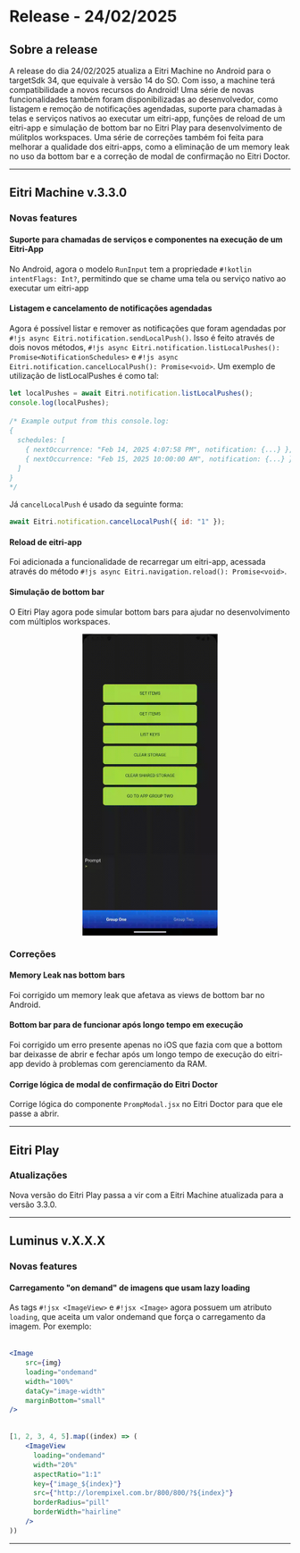 # Release - 24/02/2025

## Sobre a release

A release do dia 24/02/2025 atualiza a Eitri Machine no Android para o targetSdk 34, que equivale à versão 14 do SO. Com isso, a machine terá compatibilidade a novos recursos do Android!
Uma série de novas funcionalidades também foram disponibilizadas ao desenvolvedor, como listagem e remoção de notificações agendadas, suporte para chamadas à telas e serviços nativos ao executar um eitri-app, funções de reload de um eitri-app e simulação de bottom bar no Eitri Play para desenvolvimento de múlitplos workspaces.
Uma série de correções também foi feita para melhorar a qualidade dos eitri-apps, como a eliminação de um memory leak no uso da bottom bar e a correção de modal de confirmação no Eitri Doctor.

---

## Eitri Machine v.3.3.0

### Novas features

#### Suporte para chamadas de serviços e componentes na execução de um Eitri-App

No Android, agora o modelo `RunInput` tem a propriedade `#!kotlin intentFlags: Int?`, permitindo que se chame uma tela ou serviço nativo ao executar um eitri-app

#### Listagem e cancelamento de notificações agendadas

Agora é possível listar e remover as notificações que foram agendadas por `#!js async Eitri.notification.sendLocalPush()`. Isso é feito através de dois novos métodos, `#!js async Eitri.notification.listLocalPushes(): Promise<NotificationSchedules>` e `#!js async Eitri.notification.cancelLocalPush(): Promise<void>`.
Um exemplo de utilização de listLocalPushes é como tal:

```js
let localPushes = await Eitri.notification.listLocalPushes();
console.log(localPushes);

/* Example output from this console.log:
{
  schedules: [
    { nextOccurrence: "Feb 14, 2025 4:07:58 PM", notification: {...} },
    { nextOccurrence: "Feb 15, 2025 10:00:00 AM", notification: {...} }
  ]
}
*/
```

Já `cancelLocalPush` é usado da seguinte forma:

```js
await Eitri.notification.cancelLocalPush({ id: "1" });
```

#### Reload de eitri-app

Foi adicionada a funcionalidade de recarregar um eitri-app, acessada através do método `#!js async Eitri.navigation.reload(): Promise<void>`.

#### Simulação de bottom bar

O Eitri Play agora pode simular bottom bars para ajudar no desenvolvimento com múltiplos workspaces.

<img style="height: 540px !important; display: block; margin: 0 auto; align-self: center !important;" src="assets/gifs/bottomBarSim.gif"/>

### Correções

#### Memory Leak nas bottom bars

Foi corrigido um memory leak que afetava as views de bottom bar no Android.

#### Bottom bar para de funcionar após longo tempo em execução

Foi corrigido um erro presente apenas no iOS que fazia com que a bottom bar deixasse de abrir e fechar após um longo tempo de execução do eitri-app devido à problemas com gerenciamento da RAM.

#### Corrige lógica de modal de confirmação do Eitri Doctor

Corrige lógica do componente `PrompModal.jsx` no Eitri Doctor para que ele passe a abrir.

---

## Eitri Play

### Atualizações

Nova versão do Eitri Play passa a vir com a Eitri Machine atualizada para a versão 3.3.0.

---

## Luminus v.X.X.X

### Novas features

#### Carregamento "on demand" de imagens que usam lazy loading

As tags `#!jsx <ImageView>` e `#!jsx <Image>` agora possuem um atributo `loading`, que aceita um valor ondemand que força o carregamento da imagem.
Por exemplo:

```jsx

<Image
    src={img}
    loading="ondemand"
    width="100%"
    dataCy="image-width"
    marginBottom="small"
/>

```

```jsx

[1, 2, 3, 4, 5].map((index) => (
    <ImageView
      loading="ondemand"
      width="20%"
      aspectRatio="1:1"
      key={"image_${index}"}
      src={"http://lorempixel.com.br/800/800/?${index}"}
      borderRadius="pill"
      borderWidth="hairline"
	/>
))

```

---
